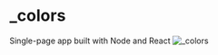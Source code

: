 # _colors
Single-page app built with Node and React
![_colors](https://dl.dropboxusercontent.com/s/88lbovzxgmrr525/_colors.png?dl=0)

